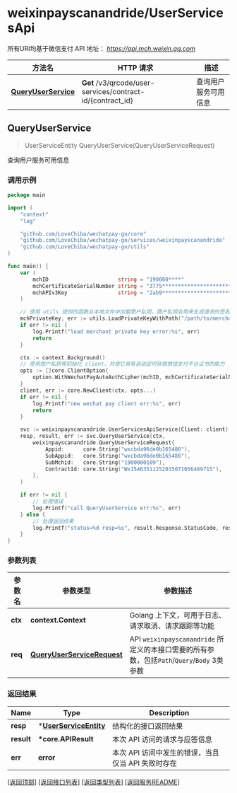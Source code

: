 # weixinpayscanandride/UserServicesApi

所有URI均基于微信支付 API 地址： *https://api.mch.weixin.qq.com*

方法名 | HTTP 请求 | 描述
------------- | ------------- | -------------
[**QueryUserService**](#queryuserservice) | **Get** /v3/qrcode/user-services/contract-id/{contract_id} | 查询用户服务可用信息



## QueryUserService

> UserServiceEntity QueryUserService(QueryUserServiceRequest)

查询用户服务可用信息



### 调用示例

```go
package main

import (
	"context"
	"log"

	"github.com/LoveChiba/wechatpay-go/core"
	"github.com/LoveChiba/wechatpay-go/services/weixinpayscanandride"
	"github.com/LoveChiba/wechatpay-go/utils"
)

func main() {
	var (
		mchID                      string = "190000****"                               // 商户号
		mchCertificateSerialNumber string = "3775************************************" // 商户证书序列号
		mchAPIv3Key                string = "2ab9****************************"         // 商户APIv3密钥
	)

	// 使用 utils 提供的函数从本地文件中加载商户私钥，商户私钥会用来生成请求的签名
	mchPrivateKey, err := utils.LoadPrivateKeyWithPath("/path/to/merchant/apiclient_key.pem")
	if err != nil {
		log.Printf("load merchant private key error:%s", err)
		return
	}

	ctx := context.Background()
	// 使用商户私钥等初始化 client，并使它具有自动定时获取微信支付平台证书的能力
	opts := []core.ClientOption{
		option.WithWechatPayAutoAuthCipher(mchID, mchCertificateSerialNumber, mchPrivateKey, mchAPIv3Key),
	}
	client, err := core.NewClient(ctx, opts...)
	if err != nil {
		log.Printf("new wechat pay client err:%s", err)
		return
	}

	svc := weixinpayscanandride.UserServicesApiService{Client: client}
	resp, result, err := svc.QueryUserService(ctx,
		weixinpayscanandride.QueryUserServiceRequest{
			Appid:      core.String("wxcbda96de0b165486"),
			SubAppid:   core.String("wxcbda96de0b165486"),
			SubMchid:   core.String("1900000109"),
			ContractId: core.String("Wx15463511252015071056489715"),
		},
	)

	if err != nil {
		// 处理错误
		log.Printf("call QueryUserService err:%s", err)
	} else {
		// 处理返回结果
		log.Printf("status=%d resp=%s", result.Response.StatusCode, resp)
	}
}
```

### 参数列表
参数名 | 参数类型 | 参数描述
------------- | ------------- | -------------
**ctx** | **context.Context** | Golang 上下文，可用于日志、请求取消、请求跟踪等功能|
**req** | [**QueryUserServiceRequest**](QueryUserServiceRequest.md) | API `weixinpayscanandride` 所定义的本接口需要的所有参数，包括`Path`/`Query`/`Body` 3类参数|

### 返回结果
Name | Type | Description
------------- | ------------- | -------------
**resp** | \*[**UserServiceEntity**](UserServiceEntity.md) | 结构化的接口返回结果
**result** | **\*core.APIResult** | 本次 API 访问的请求与应答信息
**err** | **error** | 本次 API 访问中发生的错误，当且仅当 API 失败时存在

[\[返回顶部\]](#weixinpayscanandrideuserservicesapi)
[\[返回接口列表\]](README.md#接口列表)
[\[返回类型列表\]](README.md#类型列表)
[\[返回服务README\]](README.md)


